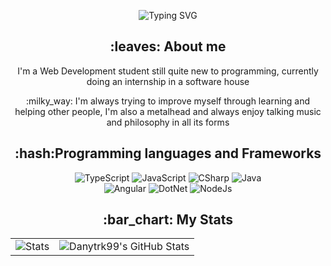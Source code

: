 <!-- markdownlint-disable MD033 MD041 -->
<p align="center">
  <img src="https://readme-typing-svg.demolab.com?font=Honk&size=30&duration=4000&pause=800&color=028A3A&center=true&vCenter=true&random=true&width=500&lines=Welcome+to+my+GitHub+Profile;Always+striving+to+learn+new+things" alt="Typing SVG" />
</p>
<div align="center">
  <h2>:leaves: About me</h2>
  <p>I'm a Web Development student still quite new to programming, currently doing an internship in a software house</p>
  <p>:milky_way: I'm always trying to improve myself through learning and helping other people, I'm also a metalhead and always enjoy talking music and philosophy in all its forms</p>
</div>

<div align="center">
  <h2>:hash:Programming languages and Frameworks</h2>
  <img src="https://img.shields.io/badge/TypeScript-3178C6?logo=typescript&logoColor=fff" alt="TypeScript">
  <img src="https://img.shields.io/badge/JavaScript-F7DF1E?logo=javascript&logoColor=000" alt="JavaScript">
  <img src="https://custom-icon-badges.demolab.com/badge/C%23-%23239120.svg?logo=cshrp&logoColor=white" alt="CSharp">
  <img src="https://img.shields.io/badge/Java-%23ED8B00.svg?logo=openjdk&logoColor=white" alt="Java"><br>
  <img src="https://img.shields.io/badge/Angular-%23DD0031.svg?logo=angular&logoColor=white" alt="Angular">
  <img src="https://img.shields.io/badge/.NET-512BD4?logo=dotnet&logoColor=fff" alt="DotNet">
  <img src="https://img.shields.io/badge/Node.js-6DA55F?logo=node.js&logoColor=white" alt="NodeJs">
</div>

<div align="center">
  <h2>:bar_chart: My Stats</h2>
  <table align="center" width="100%" height="100%" style="border: none;">
    <tr style="border: none;">
      <td style="border: none;"><img  src="http://github-profile-summary-cards.vercel.app/api/cards/stats?username=danieletrk99&theme=midnight_purple" alt="Stats"/></td>
      <td style="border: none;"><img  src="https://github-profile-summary-cards.vercel.app/api/cards/profile-details?username=danieletrk99&theme=midnight_purple" alt="Danytrk99's GitHub Stats"/></td>
    </tr>
  </table>
  <table align="center" width="100%" height="100%" style="border: none;">
    <tr style="border: none;">
      <td style="border: none;"><img src="https://github-readme-stats.vercel.app/api/top-langs/?username=danieletrk99&theme=midnight-purple&show_icons=true&hide_border=true&layout=compact" alt="lang stats"/></td>
    </tr>
  </table>
</div>
<!-- markdownlint-enable MD033  -->
